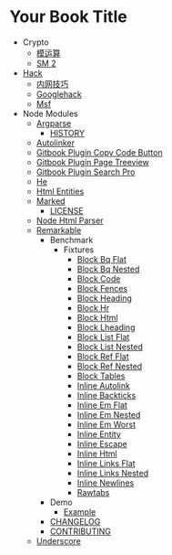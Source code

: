 # Your Book Title

- Crypto
  * [模运算](crypto/模运算.md)
  * [SM 2](crypto/SM2.md)
- [Hack](hack/hack.md)
  * [内网技巧](hack/内网技巧.md)
  * [Googlehack](hack/googlehack.md)
  * [Msf](hack/msf.md)
- Node Modules
  - [Argparse](node_modules/argparse/README.md)
    * [HISTORY](node_modules/argparse/HISTORY.md)
  - [Autolinker](node_modules/autolinker/README.md)
  - [Gitbook Plugin Copy Code Button](node_modules/gitbook-plugin-copy-code-button/README.md)
  - [Gitbook Plugin Page Treeview](node_modules/gitbook-plugin-page-treeview/README.md)
  - [Gitbook Plugin Search Pro](node_modules/gitbook-plugin-search-pro/README.md)
  - [He](node_modules/he/README.md)
  - [Html Entities](node_modules/html-entities/README.md)
  - [Marked](node_modules/marked/README.md)
    * [LICENSE](node_modules/marked/LICENSE.md)
  - [Node Html Parser](node_modules/node-html-parser/README.md)
  - [Remarkable](node_modules/remarkable/README.md)
    - Benchmark
      - Fixtures
        * [Block Bq Flat](node_modules/remarkable/benchmark/fixtures/block-bq-flat.md)
        * [Block Bq Nested](node_modules/remarkable/benchmark/fixtures/block-bq-nested.md)
        * [Block Code](node_modules/remarkable/benchmark/fixtures/block-code.md)
        * [Block Fences](node_modules/remarkable/benchmark/fixtures/block-fences.md)
        * [Block Heading](node_modules/remarkable/benchmark/fixtures/block-heading.md)
        * [Block Hr](node_modules/remarkable/benchmark/fixtures/block-hr.md)
        * [Block Html](node_modules/remarkable/benchmark/fixtures/block-html.md)
        * [Block Lheading](node_modules/remarkable/benchmark/fixtures/block-lheading.md)
        * [Block List Flat](node_modules/remarkable/benchmark/fixtures/block-list-flat.md)
        * [Block List Nested](node_modules/remarkable/benchmark/fixtures/block-list-nested.md)
        * [Block Ref Flat](node_modules/remarkable/benchmark/fixtures/block-ref-flat.md)
        * [Block Ref Nested](node_modules/remarkable/benchmark/fixtures/block-ref-nested.md)
        * [Block Tables](node_modules/remarkable/benchmark/fixtures/block-tables.md)
        * [Inline Autolink](node_modules/remarkable/benchmark/fixtures/inline-autolink.md)
        * [Inline Backticks](node_modules/remarkable/benchmark/fixtures/inline-backticks.md)
        * [Inline Em Flat](node_modules/remarkable/benchmark/fixtures/inline-em-flat.md)
        * [Inline Em Nested](node_modules/remarkable/benchmark/fixtures/inline-em-nested.md)
        * [Inline Em Worst](node_modules/remarkable/benchmark/fixtures/inline-em-worst.md)
        * [Inline Entity](node_modules/remarkable/benchmark/fixtures/inline-entity.md)
        * [Inline Escape](node_modules/remarkable/benchmark/fixtures/inline-escape.md)
        * [Inline Html](node_modules/remarkable/benchmark/fixtures/inline-html.md)
        * [Inline Links Flat](node_modules/remarkable/benchmark/fixtures/inline-links-flat.md)
        * [Inline Links Nested](node_modules/remarkable/benchmark/fixtures/inline-links-nested.md)
        * [Inline Newlines](node_modules/remarkable/benchmark/fixtures/inline-newlines.md)
        * [Rawtabs](node_modules/remarkable/benchmark/fixtures/rawtabs.md)
    - Demo
      * [Example](node_modules/remarkable/demo/example.md)
    * [CHANGELOG](node_modules/remarkable/CHANGELOG.md)
    * [CONTRIBUTING](node_modules/remarkable/CONTRIBUTING.md)
  - [Underscore](node_modules/underscore/README.md)
